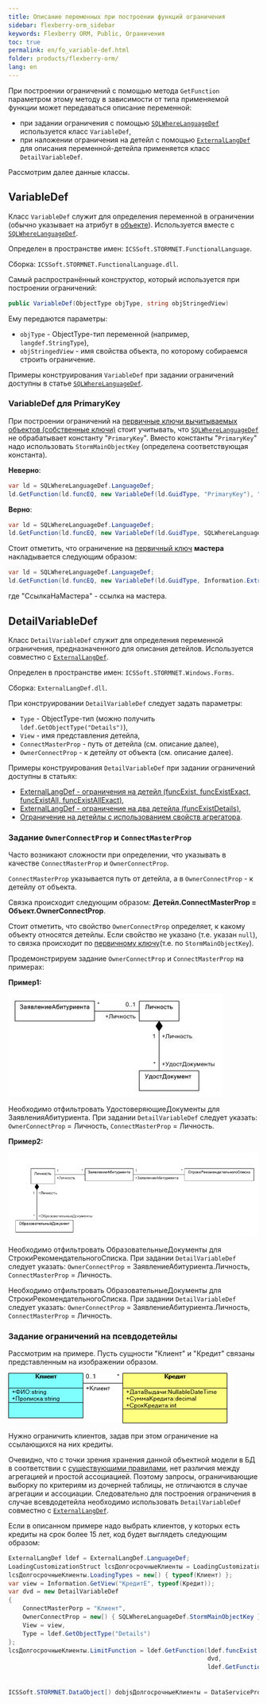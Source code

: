 ```yaml
---
title: Описание переменных при построении функций ограничения
sidebar: flexberry-orm_sidebar
keywords: Flexberry ORM, Public, Ограничения
toc: true
permalink: en/fo_variable-def.html
folder: products/flexberry-orm/
lang: en
---
```


При построении ограничений с помощью метода `GetFunction` параметром этому методу в зависимости от типа применяемой функции может передаваться описание переменной:

* при задании ограничения с помощью [`SQLWhereLanguageDef`](fo_function-list.html) используется класс `VariableDef`,
* при наложении ограничения на детейл с помощью [`ExternalLangDef`](fo_external-lang-def.html) для описания переменной-детейла применяется класс `DetailVariableDef`.

Рассмотрим далее данные классы.

## VariableDef

Класс `VariableDef` служит для определения переменной в ограничении (обычно указывает на атрибут в [объекте](fo_data-object.html)). Используется вместе с [`SQLWhereLanguageDef`](fo_function-list.html).

Определен в пространстве имен: `ICSSoft.STORMNET.FunctionalLanguage`.

Сборка: `ICSSoft.STORMNET.FunctionalLanguage.dll`.

Самый распространённый конструктор, который используется при построении ограничений:

```csharp
public VariableDef(ObjectType objType, string objStringedView)
```

Ему передаются параметры:

* `objType` - ObjectType-тип переменной (например, `langdef.StringType`),
* `objStringedView` - имя свойства объекта, по которому собираемся строить ограничение.

Примеры конструирования `VariableDef` при задании ограничений доступны в статье [`SQLWhereLanguageDef`](fo_function-list.html).

### VariableDef для PrimaryKey

При построении ограничений на [первичные ключи вычитываемых объектов (собственные ключи)](fo_primary-keys-objects.html) стоит учитывать, что [`SQLWhereLanguageDef`](fo_function-list.html) не обрабатывает константу "`PrimaryKey`". Вместо константы "`PrimaryKey`" надо использовать `StormMainObjectKey` (определена соответствующая константа).

**__Неверно__**:

```csharp
var ld = SQLWhereLanguageDef.LanguageDef;
ld.GetFunction(ld.funcEQ, new VariableDef(ld.GuidType, "PrimaryKey"), "64F45BC3-339B-4FBA-A036-C5E9FE9EAE53");
```

**__Верно__**:

```csharp
var ld = SQLWhereLanguageDef.LanguageDef;
ld.GetFunction(ld.funcEQ, new VariableDef(ld.GuidType, SQLWhereLanguageDef.StormMainObjectKey), "64F45BC3-339B-4FBA-A036-C5E9FE9EAE53");
```

Стоит отметить, что ограничение на [первичный ключ](fo_primary-keys-objects.html) __мастера__ накладывается следующим образом:

``` csharp
var ld = SQLWhereLanguageDef.LanguageDef;
ld.GetFunction(ld.funcEQ, new VariableDef(ld.GuidType, Information.ExtractPropertyPath<СамОбъект>(x => x.СсылкаНаМастера)), "84F456C1-312F-30C0-A238-11E3FE68E852");
```

где "СсылкаНаМастера" - ссылка на мастера.

## DetailVariableDef

Класс `DetailVariableDef` служит для определения переменной ограничения, предназначенного для описания детейлов. Используется совместно с [`ExternalLangDef`](fo_external-lang-def.html).

Определен в пространстве имен: `ICSSoft.STORMNET.Windows.Forms`.

Сборка: `ExternalLangDef.dll`.

При конструировании `DetailVariableDef` следует задать параметры:

* `Type` - ObjectType-тип (можно получить `ldef.GetObjectType("Details")`),
* `View` - имя представления детейла,
* `ConnectMasterProp` - путь от детейла (см. описание далее),
* `OwnerConnectProp` - к детейлу от объекта (см. описание далее).

Примеры конструирования `DetailVariableDef` при задании ограничений доступны в статьях:

* [ExternalLangDef - ограничения на детейл (funcExist, funcExistExact, funcExistAll, funcExistAllExact)](fo_exist-exist-exact-exist-all-exist-all-exact.html),
* [ExternalLangDef - ограничение на два детейла (funcExistDetails)](fo_exist-detals.html),
* [Ограничение на детейлы с использованием свойств агрегатора](fo_limit-details-by-agregators-prop.html).

### Задание `OwnerConnectProp` и `ConnectMasterProp`

Часто возникают сложности при определении, что указывать в качестве `ConnectMasterProp` и `OwnerConnectProp`.

`ConnectMasterProp` указывается путь от детейла, а в `OwnerConnectProp` - к детейлу от объекта. 

Связка происходит следующим образом: **Детейл.ConnectMasterProp = Объект.OwnerConnectProp**.

Cтоит отметить, что свойство `OwnerConnectProp` определяет, к какому объекту относятся детейлы. Если свойство не указано (т.е. указан `null`), то связка происходит по [первичному ключу](fo_primary-keys-objects.html)(т.е. по `StormMainObjectKey`).

Продемонстрируем задание `OwnerConnectProp` и `ConnectMasterProp` на примерах:

**Пример1:**

![](/images/pages/products/flexberry-orm/variable-def/diagramm.JPG)

Необходимо отфильтровать УдостоверяющиеДокументы для ЗаявленияАбитуриента. 
При задании `DetailVariableDef` следует указать: `OwnerConnectProp` = Личность, `ConnectMasterProp` = Личность.

**Пример2:**

![Изображение](/images/pages/products/flexberry-orm/variable-def/diagramm-2.PNG)

Необходимо отфильтровать ОбразовательныеДокументы для СтрокиРекомендательногоСписка. 
При задании `DetailVariableDef` следует указать: `OwnerConnectProp` = ЗаявлениеАбитуриента.Личность, `ConnectMasterProp` = Личность.

Необходимо отфильтровать ОбразовательныеДокументы для СтрокиРекомендательногоСписка. 
При задании `DetailVariableDef` следует указать: `OwnerConnectProp` = ЗаявлениеАбитуриента.Личность, `ConnectMasterProp` = Личность.

### Задание ограничений на псевдодетейлы

Рассмотрим на примере. Пусть сущности "Клиент" и "Кредит" связаны представленным на изображении образом.


![](/images/pages/products/flexberry-orm/variable-def/pseudo-details.png)

Нужно ограничить клиентов, задав при этом ограничение на ссылающихся на них кредиты.
 
Очевидно, что с точки зрения хранения данной объектной модели в БД в соответствии с [существующими правилами](fo_storing-data-objects.html), нет различия между агрегацией и простой ассоциацией. Поэтому запросы, ограничивающие выборку по критериям из дочерней таблицы, не отличаются в случае агрегации и ассоциации. Следовательно для построения ограничения в случае всевдодетейла необходимо использовать `DetailVariableDef` совместно с [`ExternalLangDef`](fo_external-lang-def.html). 
 
Если в описанном примере надо выбрать клиентов, у которых есть кредиты на срок более 15 лет, код будет выглядеть следующим образом:

``` csharp
ExternalLangDef ldef = ExternalLangDef.LanguageDef;
LoadingCustomizationStruct lcsДолгосрочныеКлиенты = LoadingCustomizationStruct.GetSimpleStruct(typeof(Клиент), "КлиентE");
lcsДолгосрочныеКлиенты.LoadingTypes = new[) { typeof(Клиент) };
var view = Information.GetView("КредитE", typeof(Кредит));
var dvd = new DetailVariableDef
{
    ConnectMasterPorp = "Клиент",
    OwnerConnectProp = new[) { SQLWhereLanguageDef.StormMainObjectKey },
    View = view,
    Type = ldef.GetObjectType("Details")
};
lcsДолгосрочныеКлиенты.LimitFunction = ldef.GetFunction(ldef.funcExist,
                                                        dvd,
                                                        ldef.GetFunction(ldef.funcGEQ,
                                                                         new VariableDef(ldef.GuidType, "СрокКредита"),
                                                                         15));
ICSSoft.STORMNET.DataObject[) dobjsДолгосрочныеКлиенты = DataServiceProvider.DataService.LoadObjects(lcsДолгосрочныеКлиенты);
```